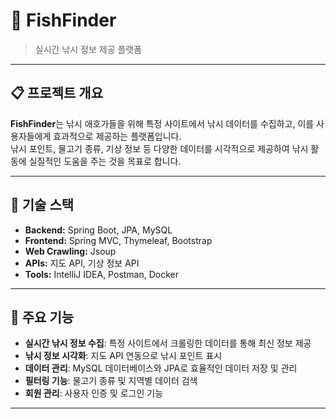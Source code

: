 # 🎣 **FishFinder**

> 실시간 낚시 정보 제공 플랫폼

---

## 📋 **프로젝트 개요**

**FishFinder**는 낚시 애호가들을 위해 특정 사이트에서 낚시 데이터를 수집하고, 이를 사용자들에게 효과적으로 제공하는 플랫폼입니다.  
낚시 포인트, 물고기 종류, 기상 정보 등 다양한 데이터를 시각적으로 제공하여 낚시 활동에 실질적인 도움을 주는 것을 목표로 합니다.

---

## 🧰 **기술 스택**

- **Backend:** Spring Boot, JPA, MySQL  
- **Frontend:** Spring MVC, Thymeleaf, Bootstrap 
- **Web Crawling:** Jsoup  
- **APIs:** 지도 API, 기상 정보 API  
- **Tools:** IntelliJ IDEA, Postman, Docker  

---

## 📌 **주요 기능**

- **실시간 낚시 정보 수집**: 특정 사이트에서 크롤링한 데이터를 통해 최신 정보 제공  
- **낚시 정보 시각화**: 지도 API 연동으로 낚시 포인트 표시  
- **데이터 관리**: MySQL 데이터베이스와 JPA로 효율적인 데이터 저장 및 관리  
- **필터링 기능**: 물고기 종류 및 지역별 데이터 검색  
- **회원 관리**: 사용자 인증 및 로그인 기능  

---
